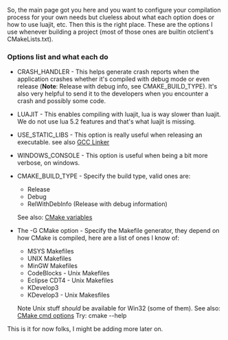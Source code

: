So, the main page got you here and you want to configure your compilation process for your own needs but clueless about what each option does or how to use luajit, etc.  Then this is the right place.
These are the options I use whenever building a project (most of those ones are builtin otclient's CMakeLists.txt).

### Options list and what each do
* CRASH_HANDLER - This helps generate crash reports when the application crashes whether it's compiled with debug mode or even release (**Note**: Release with debug info, see CMAKE_BUILD_TYPE).  It's also very helpful to send it to the developers when you encounter a crash and possibly some code.
* LUAJIT - This enables compiling with luajit, lua is way slower than luajit.  We do not use lua 5.2 features and that's what luajit is missing.
* USE_STATIC_LIBS - This option is really useful when releasing an executable.
   see also [GCC Linker](http://gcc.gnu.org/onlinedocs/gcc/Link-Options.html)
* WINDOWS_CONSOLE - This option is useful when being a bit more verbose, on windows.
* CMAKE_BUILD_TYPE - Specify the build type, valid ones are:
   * Release
   * Debug
   * RelWithDebInfo (Release with debug information)

  See also: [CMake variables](http://www.cmake.org/Wiki/CMake_Useful_Variables)
* The -G CMake option - Specify the Makefile generator, they depend on how CMake is compiled, here are a list of ones I know of:
   * MSYS Makefiles
   * UNIX Makefiles
   * MinGW Makefiles
   * CodeBlocks - Unix Makefiles
   * Eclipse CDT4 - Unix Makefiles
   * KDevelop3
   * KDevelop3 - Unix Makesfiles

  Note Unix stuff _should_ be available for Win32 (some of them).
  See also: [CMake cmd options](http://linux.die.net/man/1/cmake)
  Try: cmake --help

This is it for now folks, I might be adding more later on.